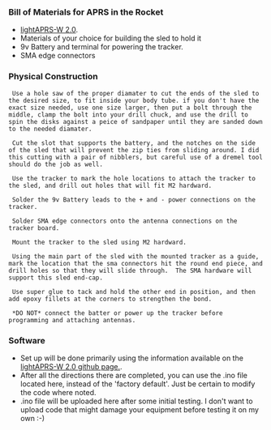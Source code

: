 ### Bill of Materials for APRS in the Rocket
* [lightAPRS-W 2.0](https://www.qrp-labs.com/lightaprsw2.html).
* Materials of your choice for building the sled to hold it
* 9v Battery and terminal for powering the tracker.
* SMA edge connectors

### Physical Construction
     Use a hole saw of the proper diamater to cut the ends of the sled to the desired size, to fit inside your body tube. if you don't have the exact size needed, use one size larger, then put a bolt through the middle, clamp the bolt into your drill chuck, and use the drill to spin the disks against a peice of sandpaper until they are sanded down to the needed diamater.  
     
     Cut the slot that supports the battery, and the notches on the side of the sled that will prevent the zip ties from sliding around. I did this cutting with a pair of nibblers, but careful use of a dremel tool should do the job as well.  
     
     Use the tracker to mark the hole locations to attach the tracker to the sled, and drill out holes that will fit M2 hardward.
     
     Solder the 9v Battery leads to the + and - power connections on the tracker.
     
     Solder SMA edge connectors onto the antenna connections on the tracker board.
     
     Mount the tracker to the sled using M2 hardward.
     
     Using the main part of the sled with the mounted tracker as a guide, mark the location that the sma connectors hit the round end piece, and drill holes so that they will slide through.  The SMA hardware will support this sled end-cap.
     
     Use super glue to tack and hold the other end in position, and then add epoxy fillets at the corners to strengthen the bond.
     
     *DO NOT* connect the batter or power up the tracker before programming and attaching antennas.

### Software
* Set up will be done primarily using the information available on the [lightAPRS-W 2.0 github page.](https://github.com/lightaprs/LightAPRS-W-2.0).
* After all the directions there are completed, you can use the .ino file located here, instead of the 'factory default'.  Just be certain to modify the code where noted.
 * .ino file will be uploaded here after some initial testing.   I don't want to upload code that might damage your equipment before testing it on my own :-)
